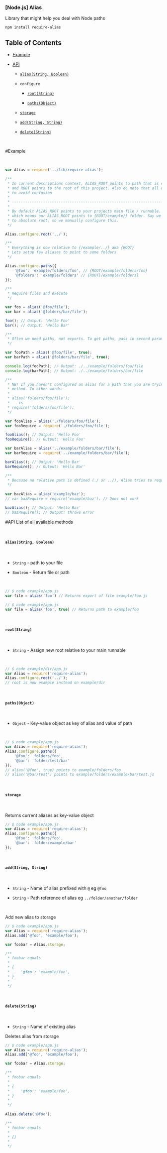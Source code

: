 ### [Node.js] Alias

Library that might help you deal with Node paths 


```
npm install require-alias
```

## Table of Contents

- [Example](#example)

- [API](#api)
  - [`alias(String, Boolean)`](#alias)
 
  - `configure`

    - [`root(String)`](#root)

    - [`paths(Object)`](#paths)
    
  - [`storage`](#storage)

  - [`add(String, String)`](#add)

  - [`delete(String)`](#delete)

&nbsp;


#Example

&nbsp;

```javascript
var Alias = require('../lib/require-alias');

/**
 * In current descriptions context, ALIAS_ROOT points to path that is currently set as root in Alias library
 * and ROOT points to the root of this project. Also do note that all directories are surrounded with {} just
 * to avoid confusion
 *
 * -----------------------------------------------------------------------------------------------------------------
 *
 * By default ALIAS_ROOT points to your projects main file / runnable. Currently we are running {example/app.js} file
 * which means our ALIAS_ROOT points to {ROOT/example/} folder. Say we wanted that all our aliases should be relative
 * to absolute root, so we manually configure this.
 */

Alias.configure.root('../');

/**
 * Everything is now relative to {/example/../} aka {ROOT}
 * Lets setup few aliases to point to some folders
 */

Alias.configure.paths({
    '@foo': 'example/folders/foo', // {ROOT/example/folders/foo}
    '@folders': 'example/folders' // {ROOT}/example/folders}
});

/**
 * Require files and execute
 */

var foo = alias('@foo/file');
var bar = alias('@folders/bar/file');

foo(); // Output: 'Hello Foo'
bar(); // Output: 'Hello Bar' 

/**
 * Often we need paths, not exports. To get paths, pass in second parameter as 'true' to alias
 */

var fooPath = alias('@foo/file', true);
var barPath = alias('@folders/bar/file', true);

console.log(fooPath); // Output: ./../example/folders/foo/file
console.log(barPath); // Output: ./../example/folders/bar/file

/**
 * NB! If you haven't configured an alias for a path that you are trying to require, it will use the default require
 * method. In other words:
 *
 * alias('folders/foo/file');
 *    is
 * require('folders/foo/file');
 */

var fooAlias = alias('./folders/foo/file');
var fooRequire = require('./folders/foo/file');

fooAlias(); // Output: 'Hello Foo'
fooRequire(); // Output: 'Hello Foo'

var barAlias = alias('../example/folders/bar/file');
var barRequire = require('../example/folders/bar/file');

barAlias(); // Output: 'Hello Bar'
barRequire(); // Output: 'Hello Bar'

/**
 * Because no relative path is defined (./ or ../), Alias tries to require this file as ALIAS_ROOT + your_path
 */
 
var bazAlias = alias('example/baz'); 
// var bazRequire = require('example/baz'); // Does not work

bazAlias(); // Output: 'Hello Baz'
// bazRequire(); // Output: throws error
```


#API
List of all available methods

&nbsp;

#### `alias(String, Boolean)`

&nbsp;

- `String` - path to your file

- `Boolean` - Return file or path

&nbsp;

```javascript
// $ node example/app.js
var file = alias('foo') // Returns export of file example/foo.js
```


```javascript
// $ node example/app.js
var file = alias('foo', true) // Returns path to example/foo
```

&nbsp;

#### `root(String)`

&nbsp;

- `String` - Assign new root relative to your main runnable

&nbsp;

```javascript
// $ node example/dir/app.js
var Alias = require('require-alias');
Alias.configure.root('../');
// root is now example instead on example/dir
```

&nbsp;

#### `paths(Object)`

&nbsp;

- `Object` - Key-value object as key of alias and value of path

&nbsp;

```javascript
// $ node example/app.js
var Alias = require('require-alias');
Alias.configure.paths({
    '@foo': 'folders/foo',
    '@bar': 'folder/test/bar'
});
// alias('@foo', true) points to example/folders/foo
// alias('@bar/test') points to example/folders/example/bar/test.js
```

&nbsp;

#### `storage`

&nbsp;

Returns current aliases as key-value object

```javascript
// $ node example/app.js
var Alias = require('require-alias');
Alias.configure.paths({
    '@foo': 'folders/foo',
    '@bar': 'folder/example/bar'
});
```

&nbsp;

#### `add(String, String)`

&nbsp;

- `String` - Name of alias prefixed with `@` eg `@foo`
&nbsp;

- `String` - Path reference of alias eg `../folder/another/folder`

&nbsp;


Add new alias to storage

```javascript
// $ node example/app.js
var Alias = require('require-alias');
Alias.add('@foo', 'example/foo');

var foobar = Alias.storage;

/** 
 * foobar equals
 * 
 * {
 *     '@foo': 'example/foo',
 * }
 * 
 */
```

&nbsp;

#### `delete(String)`

&nbsp;

- `String` - Name of existing alias
&nbsp;

Deletes alias from storage

```javascript
// $ node example/app.js
var Alias = require('require-alias');
Alias.add('@foo', 'example/foo');

var foobar = Alias.storage;

/** 
 * foobar equals
 * 
 * {
 *     '@foo': 'example/foo',
 * }
 * 
 */
 
Alias.delete('@foo');

/** 
 * foobar equals
 * 
 * {}
 * 
 */
 
```

